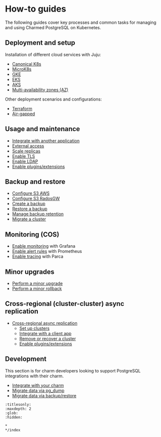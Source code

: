 


# How-to guides

The following guides cover key processes and common tasks for managing and using Charmed PostgreSQL on Kubernetes.

## Deployment and setup

Installation of different cloud services with Juju:
* [Canonical K8s]
* [MicroK8s]
* [GKE]
* [EKS]
* [AKS]
* [Multi-availability zones (AZ)][Multi-AZ]

Other deployment scenarios and configurations:
* [Terraform]
* [Air-gapped]

## Usage and maintenance

* [Integrate with another application]
* [External access]
* [Scale replicas]
* [Enable TLS]
* [Enable LDAP]
* [Enable plugins/extensions]

## Backup and restore
* [Configure S3 AWS]
* [Configure S3 RadosGW]
* [Create a backup]
* [Restore a backup]
* [Manage backup retention]
* [Migrate a cluster]

## Monitoring (COS)

* [Enable monitoring] with Grafana
* [Enable alert rules] with Prometheus
* [Enable tracing] with Parca

## Minor upgrades
* [Perform a minor upgrade]
* [Perform a minor rollback]

## Cross-regional (cluster-cluster) async replication

* [Cross-regional async replication]
    * [Set up clusters]
    * [Integrate with a client app]
    * [Remove or recover a cluster]
    * [Enable plugins/extensions]

## Development

This section is for charm developers looking to support PostgreSQL integrations with their charm.

* [Integrate with your charm]
* [Migrate data via pg_dump]
* [Migrate data via backup/restore]

<!--Links-->

[Canonical K8s]: /how-to-guides/deploy/canonical-k8s
[MicroK8s]: /
[GKE]: /how-to-guides/deploy/gke
[EKS]: /how-to-guides/deploy/eks
[AKS]: /how-to-guides/deploy/aks
[Multi-AZ]: /how-to-guides/deploy/multi-az
[Terraform]: /how-to-guides/deploy/terraform
[Air-gapped]: /how-to-guides/deploy/air-gapped

[Integrate with another application]: /how-to-guides/integrate-with-another-application
[External access]: /how-to-guides/external-network-access
[Scale replicas]: /how-to-guides/scale-replicas
[Enable TLS]: /how-to-guides/enable-tls
[Enable LDAP]: /how-to-guides/enable-ldap
[Enable plugins/extensions]: /how-to-guides/enable-plugins-extensions

[Configure S3 AWS]: /how-to-guides/back-up-and-restore/configure-s3-aws
[Configure S3 RadosGW]: /how-to-guides/back-up-and-restore/configure-s3-radosgw
[Create a backup]: /how-to-guides/back-up-and-restore/create-a-backup
[Restore a backup]: /how-to-guides/back-up-and-restore/restore-a-backup
[Manage backup retention]: /how-to-guides/back-up-and-restore/manage-backup-retention
[Migrate a cluster]: /how-to-guides/back-up-and-restore/migrate-a-cluster

[Enable monitoring]: /how-to-guides/monitoring-cos/enable-monitoring
[Enable alert rules]: /how-to-guides/monitoring-cos/enable-alert-rules
[Enable tracing]: /how-to-guides/monitoring-cos/enable-tracing

[Perform a minor upgrade]: /how-to-guides/upgrade/perform-a-minor-upgrade
[Perform a minor rollback]: /how-to-guides/upgrade/perform-a-minor-rollback

[Cross-regional async replication]: /how-to-guides/cross-regional-async-replication/index
[Set up clusters]: /how-to-guides/cross-regional-async-replication/set-up-clusters
[Integrate with a client app]: /how-to-guides/cross-regional-async-replication/integrate-with-a-client-app
[Remove or recover a cluster]: /how-to-guides/cross-regional-async-replication/remove-or-recover-a-cluster

[Integrate with your charm]: /how-to-guides/development/integrate-with-your-charm
[Migrate data via pg_dump]: /how-to-guides/development/migrate-data-via-pg-dump
[Migrate data via backup/restore]: /how-to-guides/development/migrate-data-via-backup-restore


```{toctree}
:titlesonly:
:maxdepth: 2
:glob:
:hidden:

*
*/index
